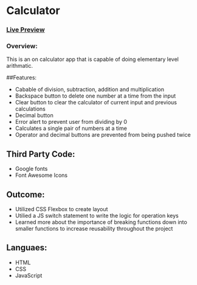 # Calculator



### [Live Preview](https://marsh-alex.github.io/Calculator/)



### Overview:
This is an on calculator app that is capable of doing elementary level arithmatic. 

##Features:
- Cabable of division, subtraction, addition and multiplication
- Backspace button to delete one number at a time from the input
- Clear button to clear the calculator of current input and previous calculations
- Decimal button
- Error alert to prevent user from dividing by 0
- Calculates a single pair of numbers at a time
- Operator and decimal buttons are prevented from being pushed twice

## Third Party Code:
- Google fonts
- Font Awesome Icons

## Outcome: 
- Utilized CSS Flexbox to create layout
- Utilied a JS switch statement to write the logic for operation keys
- Learned more about the importance of breaking functions down into smaller functions to increase reusability throughout the project

## Languaes: 
- HTML
- CSS
- JavaScript

